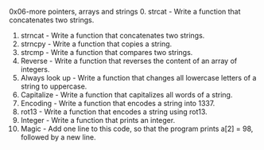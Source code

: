 0x06-more pointers, arrays and strings
0. strcat - Write a function that concatenates two strings.
1. strncat - Write a function that concatenates two strings.
2. strncpy - Write a function that copies a string.
3. strcmp - Write a function that compares two strings.
4. Reverse - Write a function that reverses the content of an array of integers.
5. Always look up - Write a function that changes all lowercase letters of a string to uppercase.
6. Capitalize - Write a function that capitalizes all words of a string.
7. Encoding - Write a function that encodes a string into 1337.
8. rot13 - Write a function that encodes a string using rot13.
9. Integer - Write a function that prints an integer.
10. Magic - Add one line to this code, so that the program prints a[2] = 98, followed by a new line.
